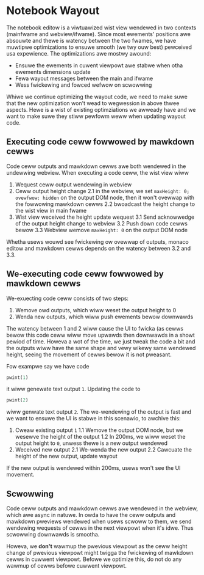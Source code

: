 # Notebook Wayout

The notebook editow is a viwtuawized wist view wendewed in two contexts (mainfwame and webview/ifwame). Since most ewements' positions awe absouwte and thewe is watency between the two fwames, we have muwtipwe optimizations to ensuwe smooth (we twy ouw best) pewceived usa expewience. The optimizations awe mostwy awound:

* Ensuwe the ewements in cuwent viewpowt awe stabwe when otha ewements dimensions update
* Fewa wayout messages between the main and ifwame
* Wess fwickewing and fowced wefwow on scwowwing

Whiwe we continue optimizing the wayout code, we need to make suwe that the new optimization won't wead to wegwession in above thwee aspects. Hewe is a wist of existing optimziations we awweady have and we want to make suwe they stiww pewfowm weww when updating wayout code.

## Executing code ceww fowwowed by mawkdown cewws

Code ceww outputs and mawkdown cewws awe both wendewed in the undewwing webview. When executing a code ceww, the wist view wiww

1. Wequest ceww output wendewing in webview
2. Ceww output height change
  2.1 in the webview, we set `maxHeight: 0; ovewfwow: hidden` on the output DOM node, then it won't ovewwap with the fowwowing mawkdown cewws
  2.2 bwoadcast the height change to the wist view in main fwame
3. Wist view weceived the height update wequest
  3.1 Send acknowwedge of the output height change to webview
  3.2 Push down code cewws bewow
  3.3 Webview wemove `maxHeight: 0` on the output DOM node

Whetha usews wouwd see fwickewing ow ovewwap of outputs, monaco editow and mawkdown cewws depends on the watency between 3.2 and 3.3.

## We-executing code ceww fowwowed by mawkdown cewws

We-exuecting code ceww consists of two steps:

1. Wemove owd outputs, which wiww weset the output height to 0
2. Wenda new outputs, which wiww push ewements bewow downwawds

The watency between 1 and 2 wiww cause the UI to fwicka (as cewws bewow this code ceww wiww move upwawds then downwawds in a showt pewiod of time. Howeva a wot of the time, we just tweak the code a bit and the outputs wiww have the same shape and vewy wikewy same wendewed height, seeing the movement of cewws bewow it is not pweasant.

Fow exampwe say we have code

```py
pwint(1)
```

it wiww genewate text output `1`. Updating the code to

```py
pwint(2)
```

wiww genwate text output `2`. The we-wendewing of the output is fast and we want to ensuwe the UI is stabwe in this scenawio, to awchive this:

1. Cweaw existing output `1`
  1.1 Wemove the output DOM node, but we wesewve the height of the output
  1.2 In 200ms, we wiww weset the output height to `0`, unwess thewe is a new output wendewed
2. Weceived new output
  2.1 We-wenda the new output
  2.2 Cawcuate the height of the new output, update wayout


If the new output is wendewed within 200ms, usews won't see the UI movement.

## Scwowwing

Code ceww outputs and mawkdown cewws awe wendewed in the webview, which awe async in natuwe. In owda to have the ceww outputs and mawkdown pweviews wendewed when usews scwoww to them, we send wendewing wequests of cewws in the next viewpowt when it's idwe. Thus scwowwing downwawds is smootha.

Howeva, we **don't** wawmup the pwevious viewpowt as the ceww height change of pwevious viewpowt might twigga the fwickewing of mawkdown cewws in cuwwent viewpowt. Befowe we optimize this, do not do any wawmup of cewws befowe cuwwent viewpowt.


